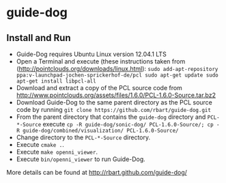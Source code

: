 guide-dog
=========

Install and Run
---------------
-   Guide-Dog requires Ubuntu Linux version 12.04.1 LTS
-   Open a Terminal and execute (these instructions taken from
    (http://pointclouds.org/downloads/linux.html):
        ```
        sudo add-apt-repository ppa:v-launchpad-jochen-sprickerhof-de/pcl
        sudo apt-get update
        sudo apt-get install libpcl-all
        ```
-   Download and extract a copy of the PCL source code from
    http://www.pointclouds.org/assets/files/1.6.0/PCL-1.6.0-Source.tar.bz2
-   Download Guide-Dog to the same parent directory as the PCL source code by
    running `git clone https://github.com/rbart/guide-dog.git`
-   From the parent directory that contains the `guide-dog` directory and
    `PCL-*-Source` execute
    `cp -R guide-dog/sonic-dog/ PCL-1.6.0-Source/; cp -R guide-dog/combined/visualization/ PCL-1.6.0-Source/`
-   Change directory to the `PCL-*-Source` directory.
-   Execute `cmake .`.
-   Execute `make openni_viewer`.
-   Execute `bin/openni_viewer` to run Guide-Dog.

More details can be found at http://rbart.github.com/guide-dog/
